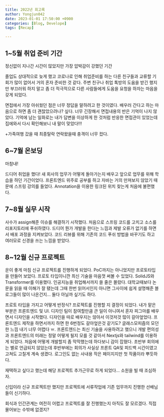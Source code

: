 ```yaml
---
title: 2022년 회고록
author: Yongjun042
date: 2023-01-01 17:50:00 +0900
categories: [Blog, Develope]
tags: [Recap]

---
```


## 1~5월 취업 준비 기간

정신없이 지나간 시간이 많았지만 가장 압박감이 강했던 기간

졸업도 상대적으로 늦게 했고 코로나로 인해 취업준비를 하는 다른 친구들과 교류할 기회가 많이 없어서 거의 혼자 준비한 것 같다. 주변 친구나 취업 톡방의 도움을 받긴 했지만 부끄러워 하지 말고 좀 더 적극적으로 다른 사람들에게 도움을 요청을 하자는 마음을 갖게 되었다.

면접에서 가장 아쉬웠던 점은 너무 정답을 말하려고 한 것이였다. 배우러 간다고 하는 마음으로 하면 좀 더 괜찮았으려나? 싶다. 너무 긴장해서 면접내용의 반은 기억이 나지 않았다. 기억에 남는 일화로는 내가 답변을 이상하게 한 것처럼 반응한 면접관이 있었는데 집에와서 다시 확인해보니 내 말이 맞았다!!!

+가족여행 갔을 때 최종탈락 연락왔을때 충격이 너무 컸다.

## 6~7월 온보딩

마참내!

드디어 취업을 했다! 새 회사의 업무가 어떻게 돌아가는지 배우고 앞으로 업무를 위해 학습을 하던 기간이었다. 프론트엔드 위주로 공부를 하고 자바는 거의 만져보지 않았기 때문에 스프링 강의를 들었다. Annotation을 이용한 링크된 위치 찾는게 처음에 불편했다.

## 7~8월 실무 시작

사수가 assign해준 이슈를 해결하기 시작했다. 처음으로 스프링 코드를 고치고 소스를 리포지토리에 푸쉬하였다. 드디어 뭔가 개발을 한다는 느낌과 제발 오류가 없기를 하면서 배포 과정을 지켜보았다. 코드 리뷰를 위해 기존의 코드 푸쉬 방법을 바꾸기도 하고 여러모로 신경을 쓰는 느낌을 받았다.

## 8~12월 신규 프로젝트

운이 좋게 마침 신규 프로젝트를 진행하게 되었다. PoC까지는 아니었지만 프로토타입을 만들어 보았다. 프로토 타입이니깐 최신 기술을 마음껏 써볼 수 있었다. SolidJS와 Transformer를 이용했다. 인공지능을 취업해서까지 쓸 줄은 몰랐다. 대학교때보다 논문을 읽을 때 이해가 잘 됐는데 그때 한번 읽어서인지 아니면 그사이에 쉽게 설명해준 블로그들이 많이 나온건지... 둘다 아닐까 싶기도 하다.

프로토 타입을 가지고 어떻게 반정식? 프로젝트를 진행할 지 결정이 되었다. 내가 맡은 부분은 프론트엔드 및 UI. 디자인 팀이 참여할만큼 큰 일이 아니여서 혼자 피그마를 배우면서 디자인을 시작했다. 디자인을 따로 배우지는 않아서 이것저것 많이 갈아엎었다. 프론트엔드 제작을 하면서까지 하면 한 6번정도 갈아엎은것 같기도? 글래스모피즘의 모던한 느낌 내기 너무 어렵다 ㅠ.
프론트엔드는 최신 기술을 사용하려고 했으니 개발 편의성과 프론트엔드의 미래는 정말 어떻게 될지 모를 것 같아서 Nextjs와 tailwind를 이용하게 되었다. 처음에 어떻게 개발할지 좀 막막했는데 하다보니 감이 잡혔다. 초반부 회의에는 별로 언급되지 않았는데 후반부에는 회의가 사실상 프론트 QA및 피드백 시간이였고 고쳐도 고칠게 계속 생겼다. 로그인도 없는 사내용 작은 페이지지만 첫 작품이라 뿌듯하다.

재택하고 싶다고 했는데 해당 프로젝트 추가근무로 하게 되었다... 소원을 빌 때 조심하자.

신입이라 신규 프로젝트만 했지만 프로젝트에 서류작업에 기존 업무까지 진행한 선배님들이 신기하다.

회식과 인간관계는 여전히 어렵고 프로젝트를 잘 진행했는지 아직도 잘 모르겠다. 직접 물어보는 수밖에 없겠지?
